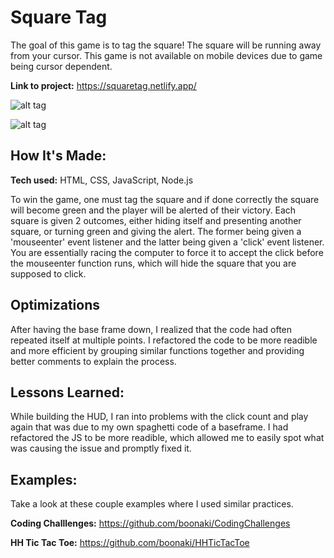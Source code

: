 # Square Tag
The goal of this game is to tag the square! The square will be running away from your cursor.
This game is not available on mobile devices due to game being cursor dependent.

**Link to project:** https://squaretag.netlify.app/

![alt tag](https://user-images.githubusercontent.com/91851563/169212550-78d6a684-4075-4254-96a2-20d65243921d.png)

![alt tag](https://user-images.githubusercontent.com/91851563/169212701-31708918-93c8-4799-ab04-cb6b313ac6d7.png)

## How It's Made:

**Tech used:** HTML, CSS, JavaScript, Node.js

To win the game, one must tag the square and if done correctly the square will become green and the player will be alerted of their victory. Each square is given 2 outcomes, either hiding itself and presenting another square, or turning green and giving the alert. The former being given a 'mouseenter' event listener and the latter being given a 'click' event listener. You are essentially racing the computer to force it to accept the click before the mouseenter function runs, which will hide the square that you are supposed to click.

## Optimizations

After having the base frame down, I realized that the code had often repeated itself at multiple points. I refactored the code to be more readible and more efficient by grouping similar functions together and providing better comments to explain the process.

## Lessons Learned:

While building the HUD, I ran into problems with the click count and play again that was due to my own spaghetti code of a baseframe. I had refactored the JS to be more readible, which allowed me to easily spot what was causing the issue and promptly fixed it.

## Examples:
Take a look at these couple examples where I used similar practices.

**Coding Challlenges:** https://github.com/boonaki/CodingChallenges

**HH Tic Tac Toe:** https://github.com/boonaki/HHTicTacToe

